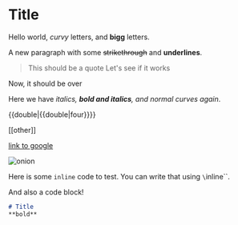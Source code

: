# Title

Hello world, *curvy* letters, and **bigg** letters.

A new paragraph with some ~~strikethrough~~ and __underlines__.

> This should be a quote
> Let's see if it works

Now, it should be over

Here we have *italics, **bold and italics**, and normal curves again*.

{{double|{{double|four}}}}

[[other]]

[link to google](https://google.com)

![onion](https://www.veggycation.com.au/siteassets/veggycationvegetable/onion.jpg)

Here is some `inline` code to test.
You can write that using `\`inline\``.

And also a code block!

```Markdown
# Title
**bold**
```
